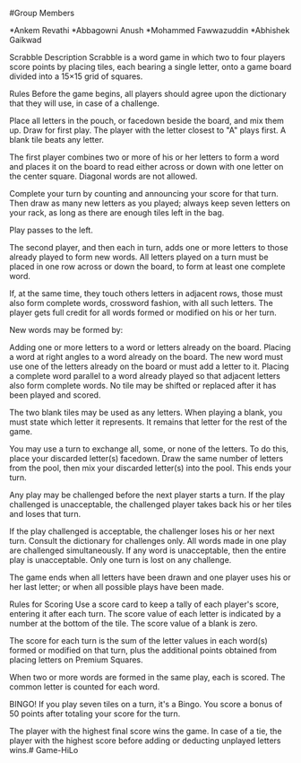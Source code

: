 #Group Members

*Ankem Revathi
*Abbagowni Anush
*Mohammed Fawwazuddin
*Abhishek Gaikwad

Scrabble
Description
Scrabble is a word game in which two to four players score points by placing tiles, each bearing a single letter, onto a game board divided into a 15×15 grid of squares.

Rules
Before the game begins, all players should agree upon the dictionary that they will use, in case of a challenge.

Place all letters in the pouch, or facedown beside the board, and mix them up. Draw for first play. The player with the letter closest to "A" plays first. A blank tile beats any letter.

The first player combines two or more of his or her letters to form a word and places it on the board to read either across or down with one letter on the center square. Diagonal words are not allowed.

Complete your turn by counting and announcing your score for that turn. Then draw as many new letters as you played; always keep seven letters on your rack, as long as there are enough tiles left in the bag.

Play passes to the left.

The second player, and then each in turn, adds one or more letters to those already played to form new words. All letters played on a turn must be placed in one row across or down the board, to form at least one complete word.

If, at the same time, they touch others letters in adjacent rows, those must also form complete words, crossword fashion, with all such letters. The player gets full credit for all words formed or modified on his or her turn.

New words may be formed by:

Adding one or more letters to a word or letters already on the board.
Placing a word at right angles to a word already on the board. The new word must use one of the letters already on the board or must add a letter to it.
Placing a complete word parallel to a word already played so that adjacent letters also form complete words.
No tile may be shifted or replaced after it has been played and scored.

The two blank tiles may be used as any letters. When playing a blank, you must state which letter it represents. It remains that letter for the rest of the game.

You may use a turn to exchange all, some, or none of the letters. To do this, place your discarded letter(s) facedown. Draw the same number of letters from the pool, then mix your discarded letter(s) into the pool. This ends your turn.

Any play may be challenged before the next player starts a turn. If the play challenged is unacceptable, the challenged player takes back his or her tiles and loses that turn.

If the play challenged is acceptable, the challenger loses his or her next turn. Consult the dictionary for challenges only. All words made in one play are challenged simultaneously. If any word is unacceptable, then the entire play is unacceptable. Only one turn is lost on any challenge.

The game ends when all letters have been drawn and one player uses his or her last letter; or when all possible plays have been made.

Rules for Scoring
Use a score card to keep a tally of each player's score, entering it after each turn. The score value of each letter is indicated by a number at the bottom of the tile. The score value of a blank is zero.

The score for each turn is the sum of the letter values in each word(s) formed or modified on that turn, plus the additional points obtained from placing letters on Premium Squares.

When two or more words are formed in the same play, each is scored. The common letter is counted for each word.

BINGO! If you play seven tiles on a turn, it's a Bingo. You score a bonus of 50 points after totaling your score for the turn.

The player with the highest final score wins the game. In case of a tie, the player with the highest score before adding or deducting unplayed letters wins.# Game-HiLo
